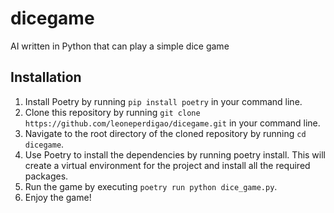 # dicegame

AI written in Python that can play a simple dice game


## Installation

1. Install Poetry by running `pip install poetry` in your command line.
2. Clone this repository by running `git clone https://github.com/leoneperdigao/dicegame.git` in your command line.
3. Navigate to the root directory of the cloned repository by running `cd dicegame`.
4. Use Poetry to install the dependencies by running poetry install. This will create a virtual environment for the project and install all the required packages.
5. Run the game by executing `poetry run python dice_game.py`.
6. Enjoy the game!